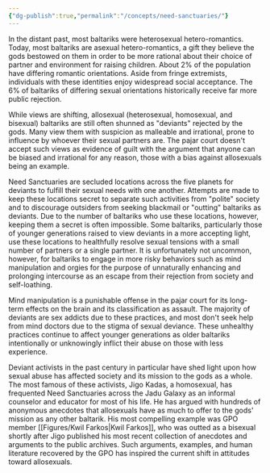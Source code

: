 ```yaml
---
{"dg-publish":true,"permalink":"/concepts/need-sanctuaries/"}
---
```


In the distant past, most baltariks were heterosexual hetero-romantics. Today, most baltariks are asexual hetero-romantics, a gift they believe the gods bestowed on them in order to be more rational about their choice of partner and environment for raising children. About 2% of the population have differing romantic orientations. Aside from fringe extremists, individuals with these identities enjoy widespread social acceptance. The 6% of baltariks of differing sexual orientations historically receive far more public rejection.

While views are shifting, allosexual (heterosexual, homosexual, and bisexual) baltariks are still often shunned as "deviants" rejected by the gods. Many view them with suspicion as malleable and irrational, prone to influence by whoever their sexual partners are. The pajar court doesn't accept such views as evidence of guilt with the argument that anyone can be biased and irrational for any reason, those with a bias against allosexuals being an example.

Need Sanctuaries are secluded locations across the five planets for deviants to fulfill their sexual needs with one another. Attempts are made to keep these locations secret to separate such activities from "polite" society and to discourage outsiders from seeking blackmail or "outting" baltariks as deviants. Due to the number of baltariks who use these locations, however, keeping them a secret is often impossible. Some baltariks, particularly those of younger generations raised to view deviants in a more accepting light, use these locations to healthfully resolve sexual tensions with a small number of partners or a single partner. It is unfortunately not uncommon, however, for baltariks to engage in more risky behaviors such as mind manipulation and orgies for the purpose of unnaturally enhancing and prolonging intercourse as an escape from their rejection from society and self-loathing.

Mind manipulation is a punishable offense in the pajar court for its long-term effects on the brain and its classification as assault. The majority of deviants are sex addicts due to these practices, and most don't seek help from mind doctors due to the stigma of sexual deviance. These unhealthy practices continue to affect younger generations as older baltariks intentionally or unknowingly inflict their abuse on those with less experience.

Deviant activists in the past century in particular have shed light upon how sexual abuse has affected society and its mission to the gods as a whole. The most famous of these activists, Jigo Kadas, a homosexual, has frequented Need Sanctuaries across the Jadu Galaxy as an informal counselor and educator for most of his life. He has argued with hundreds of anonymous anecdotes that allosexuals have as much to offer to the gods' mission as any other baltarik. His most compelling example was GPO member [[Figures/Kwil Farkos\|Kwil Farkos]], who was outted as a bisexual shortly after Jigo published his most recent collection of anecdotes and arguments to the public archives. Such arguments, examples, and human literature recovered by the GPO has inspired the current shift in attitudes toward allosexuals.